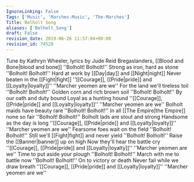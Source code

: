 ```yaml
---
IgnoreLinking: False
Tags: ['Music', 'Marches-Music', 'The-Marches']
Title: Bolholt Song
aliases: ['Bolholt_Song']
draft: False
revision_date: 2019-06-26 11:57:04+00:00
revision_id: 74528
---
```


Tune by Kathryn Wheeler, lyrics by Jude Reid
Bregaslanders, [[Blood and Bone|blood and bone]]
''Bolholt! Bolholt!''
Strong as iron, hard as stone
''Bolholt! Bolholt!''
Hard at work by [[Day|day]] and [[Night|night]]
Never beaten in the [[Fight|fight]]
''[[Courage]], [[Pride|pride]] and [[Loyalty|loyalty]]''
''Marcher yeomen are we''
For the land we'll tireless toil
''Bolholt! Bolholt!''
Golden corn and rich brown soil
''Bolholt! Bolholt!''
By our oath and duty bound
Loyal as a hunting hound
''[[Courage]], [[Pride|pride]] and [[Loyalty|loyalty]]''
''Marcher yeomen are we''
Bolholt maids have beauty rare
''Bolholt! Bolholt!''
In all [[The Empire|the Empire]] none so fair
''Bolholt! Bolholt!''
Bolholt lads are stout and strong
Handsome as the day is long
''[[Courage]], [[Pride|pride]] and [[Loyalty|loyalty]]''
''Marcher yeomen are we''
Fearsome foes wait on the field
''Bolholt! Bolholt!''
Still we'll [[Fight|fight]] and never yield
''Bolholt! Bolholt!''
Raise the [[Banner|banner]] up on high
Now they'll hear the battle cry
''[[Courage]], [[Pride|pride]] and [[Loyalty|loyalty]]''
''Marcher yeomen are we''
Time to put aside your plough
''Bolholt! Bolholt!''
March with me to battle now
''Bolholt! Bolholt!''
On to victory or death
Never fail while we draw breath
''[[Courage]], [[Pride|pride]] and [[Loyalty|loyalty]]''
''Marcher yeomen are we''